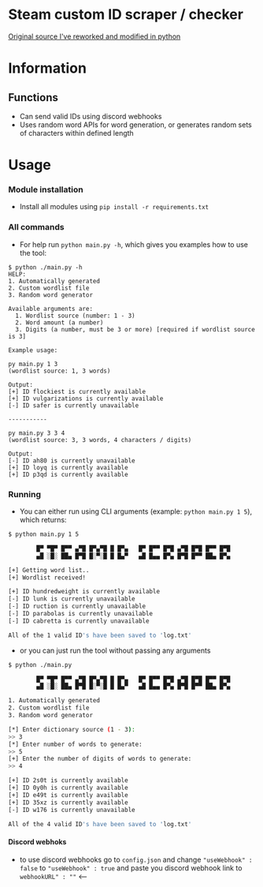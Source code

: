 # Steam custom ID scraper / checker
[Original source I've reworked and modified in python](https://github.com/invalidcode232/steam-id-scraper "Original code, but in js")

# Information
## Functions
- Can send valid IDs using discord webhooks
- Uses random word APIs for word generation, or generates random sets of characters within defined length
# Usage
### Module installation
- Install all modules using `pip install -r requirements.txt`
### All commands
- For help run `python main.py -h`, which gives you examples how to use the tool:
```
$ python ./main.py -h
HELP: 
1. Automatically generated
2. Custom wordlist file
3. Random word generator

Available arguments are:
  1. Wordlist source (number: 1 - 3)
  2. Word amount (a number)
  3. Digits (a number, must be 3 or more) [required if wordlist source is 3]

Example usage:

py main.py 1 3
(wordlist source: 1, 3 words)

Output:
[+] ID flockiest is currently available
[+] ID vulgarizations is currently available
[-] ID safer is currently unavailable

-----------

py main.py 3 3 4
(wordlist source: 3, 3 words, 4 characters / digits)

Output:
[-] ID ah80 is currently unavailable
[+] ID loyq is currently available
[+] ID p3qd is currently available

```
### Running
- You can either run using CLI arguments (example: `python main.py 1 5`), 
which returns:
```bash
$ python main.py 1 5

        █▀ ▀█▀ █▀▀ ▄▀█ █▀▄▀█ █ █▀▄   █▀ █▀▀ █▀█ ▄▀█ █▀█ █▀▀ █▀█
        ▄█ ░█░ ██▄ █▀█ █░▀░█ █ █▄▀   ▄█ █▄▄ █▀▄ █▀█ █▀▀ ██▄ █▀▄

[+] Getting word list..
[+] Wordlist received!

[+] ID hundredweight is currently available
[-] ID lunk is currently unavailable
[-] ID ruction is currently unavailable
[-] ID parabolas is currently unavailable
[-] ID cabretta is currently unavailable

All of the 1 valid ID's have been saved to 'log.txt'
```
- or you can just run the tool without passing any arguments

```bash
$ python ./main.py

        █▀ ▀█▀ █▀▀ ▄▀█ █▀▄▀█ █ █▀▄   █▀ █▀▀ █▀█ ▄▀█ █▀█ █▀▀ █▀█
        ▄█ ░█░ ██▄ █▀█ █░▀░█ █ █▄▀   ▄█ █▄▄ █▀▄ █▀█ █▀▀ ██▄ █▀▄

1. Automatically generated
2. Custom wordlist file
3. Random word generator

[*] Enter dictionary source (1 - 3):
>> 3
[*] Enter number of words to generate:
>> 5
[+] Enter the number of digits of words to generate:
>> 4

[+] ID 2s0t is currently available
[+] ID 0y0h is currently available
[+] ID e49t is currently available
[+] ID 35xz is currently available
[-] ID w176 is currently unavailable

All of the 4 valid ID's have been saved to 'log.txt'
```

#### Discord webhoks
- to use discord webhooks go to `config.json` and change `"useWebhook" : false` to `"useWebhook" : true` and paste you discord webhook link to `webhookURL" : ""` <--

